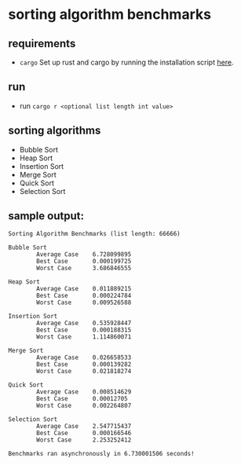 # sorting algorithm benchmarks

## requirements
- `cargo`
Set up rust and cargo by running the installation script [here](https://www.rust-lang.org/tools/install).

## run
- run `cargo r <optional list length int value>`

## sorting algorithms
- Bubble Sort
- Heap Sort
- Insertion Sort
- Merge Sort
- Quick Sort
- Selection Sort

## sample output:

```
Sorting Algorithm Benchmarks (list length: 66666)

Bubble Sort
        Average Case    6.728099895
        Best Case       0.000199725
        Worst Case      3.686846555

Heap Sort
        Average Case    0.011889215
        Best Case       0.000224784
        Worst Case      0.009526588

Insertion Sort
        Average Case    0.535928447
        Best Case       0.000188315
        Worst Case      1.114860071

Merge Sort
        Average Case    0.026658533
        Best Case       0.000139282
        Worst Case      0.021818274

Quick Sort
        Average Case    0.008514629
        Best Case       0.00012705
        Worst Case      0.002264807

Selection Sort
        Average Case    2.547715437
        Best Case       0.000166546
        Worst Case      2.253252412

Benchmarks ran asynchronously in 6.730001506 seconds!
```
